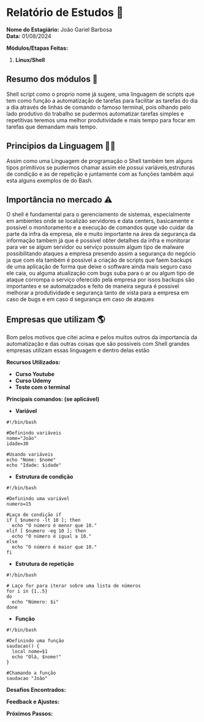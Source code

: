 # Relatório de Estudos 📜

**Nome do Estagiário:** João Gariel Barbosa
<br>
**Data:** 01/08/2024

**Módulos/Etapas Feitas:**  
1. **Linux/Shell**

## Resumo dos módulos 📖

Shell script como o proprio nome já sugere, uma linguagem de scripts que tem como função a automatização de tarefas para facilitar as tarefas do dia a dia através de linhas de comando o famoso terminal, pois olhando pelo lado produtivo do trabalho se pudermos automatizar tarefas simples e repetitivas teremos uma melhor produtividade e mais tempo para focar em tarefas que demandam mais tempo.

## Principios da Linguagem 👨‍💻

Assim como uma Linguagem de programação o Shell também tem alguns tipos primitivos se pudermos chamar assim ele possui variáveis,estruturas de condição e as de repetição e juntamente com as funções também aqui esta alguns exemplos de do Bash.

## Importância no mercado ⚠️

O shell é fundamental para o gerenciamento de sistemas, especialmente em ambientes onde se localizão servidores e data centers, basicamente e possivel o monitoramento e a execução de comandos quqe vão cuidar da parte da infra da empresa, ele e muito importante na área da segurança da informação tambem já que é possivel obter detalhes da infra e monitorar para ver se algum servidor ou serviço possuim algum tipo de malware possibilitando ataques a empresa presendo assim a segurança do negócio ja que com ela também é possivel a criação de scripts que faem backups de uma aplicação de forma que deixe o software ainda mais seguro caso ele caia, ou alguma atualização com bugs suba para o ar ou algum tipo de ataque corrompa o serviço oferecido pela empresa por issos backups são importantes e se automatzados e feito de maneira segura é possivel melhorar a produtividade e segurança tanto de vista para a empresa em caso de bugs e em caso d segurança em caso de ataques

## Empresas que utilizam 🌎
Bom pelos motivos que citei acima e pelos muitos outros da importancia da automatização e das outras coisas que são possiveis com Shell grandes empresas utilizam essas linguagem e dentro delas estão




**Recursos Utilizados:**  
- **Curso Youtube**
- **Curso Udemy**
- **Teste com o terminal**

**Principais comandos: (se aplicável)**  
- **Variável**

```
#!/bin/bash

#Definindo variáveis
nome="João"
idade=30

#Usando variáveis
echo "Nome: $nome"
echo "Idade: $idade"
```

- **Estrutura de condição**
```
#!/bin/bash

#Definindo uma variável
numero=15

#Laço de condição if
if [ $numero -lt 10 ]; then
  echo "O número é menor que 10."
elif [ $numero -eq 10 ]; then
  echo "O número é igual a 10."
else
  echo "O número é maior que 10."
fi
```

- **Estrutura de repetição**
```
#!/bin/bash

# Laço for para iterar sobre uma lista de números
for i in {1..5}
do
  echo "Número: $i"
done
```

- **Função**
```
#!/bin/bash

#Definindo uma função
saudacao() {
  local nome=$1
  echo "Olá, $nome!"
}

#Chamando a função
saudacao "João"
```

**Desafios Encontrados:**  
    

**Feedback e Ajustes:**  

**Próximos Passos:**  